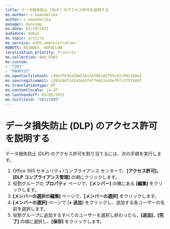 ```yaml
---
title: データ損失防止 (DLP) のアクセス許可を説明する
ms.author: v-smandalika
author: v-smandalika
manager: dansimp
ms.date: 02/19/2021
audience: Admin
ms.topic: article
ms.service: o365-administration
ROBOTS: NOINDEX, NOFOLLOW
localization_priority: Priority
ms.collection: Adm_O365
ms.custom:
- "7363"
- "9000722"
ms.openlocfilehash: c39a7f63baf8a516254f0bc02755cd2c0931b0e2
ms.sourcegitcommit: c202c0df2d141e63f4f7eb13a56efbfc2f57348f
ms.translationtype: HT
ms.contentlocale: ja-JP
ms.lasthandoff: 03/05/2021
ms.locfileid: "50527899"
---
```

# <a name="assign-data-loss-prevention-dlp-permissions"></a>データ損失防止 (DLP) のアクセス許可を説明する

データ損失防止 (DLP) のアクセス許可を割り当てるには、次の手順を実行します。

1. Office 365 セキュリティ/コンプライアンス センターで、**[アクセス許可]、[DLP コンプライアンス管理]** の順にクリックします。
2. 役割グループの **プロパティ** ページで、**[メンバー]** の横にある **[編集]** をクリックします。
3. **[メンバーの選択の編集]** ページで、**[メンバーの選択]** をクリックします。
4. **[メンバーの選択]** ページで [**+ 追加**] をクリックし、追加する各ユーザーの名前を選択します。
5. 役割グループに追加するすべてのユーザーを選択し終わったら、**[追加]、[完了]** の順に選択し、**[保存]** をクリックします。
